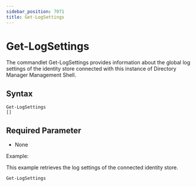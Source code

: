 ```yaml
---
sidebar_position: 7071
title: Get-LogSettings
---
```


# Get-LogSettings

The commandlet Get-LogSettings provides information about the global log settings of the identity store connected with this instance of Directory Manager Management Shell.

## Syntax

```
Get-LogSettings  
[]
```
## Required Parameter

* None

Example:

This example retrieves the log settings of the connected identity store.

```
Get-LogSettings
```